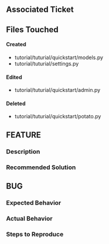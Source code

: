 ## Associated Ticket

## Files Touched
#### Created
- tutorial/tuturial/quickstart/models.py
- tutorial/tuturial/settings.py

#### Edited
- tutorial/tuturial/quickstart/admin.py

#### Deleted
- tutorial/tuturial/quickstart/potato.py

## FEATURE

### Description

### Recommended Solution




## BUG
### Expected Behavior

### Actual Behavior

### Steps to Reproduce
